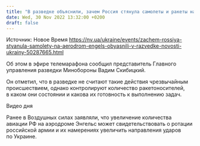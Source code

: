 ```yaml
---
title: "В разведке объяснили, зачем Россия стянула самолеты и ракеты на аэродром Энгельс"
date: Wed, 30 Nov 2022 13:32:00 +0200
draft: false
---
```

Источник: Новое Время https://nv.ua/ukraine/events/zachem-rossiya-styanula-samolety-na-aerodrom-engels-obyasnili-v-razvedke-novosti-ukrainy-50287665.html


Об этом в эфире телемарафона сообщил представитель Главного управления разведки Минобороны Вадим Скибицкий.

Он отметил, что в разведке не считают такие действия чрезвычайным происшествием, однако контролируют количество ракетоносителей, в каком они состоянии и какова их готовность к выполнению задач.

 Видео дня   

Ранее в Воздушных силах заявляли, что увеличение количества авиации РФ на аэродроме Энгельс может свидетельствовать о ротации российской армии и их намерениях увеличить направления ударов по Украине.
